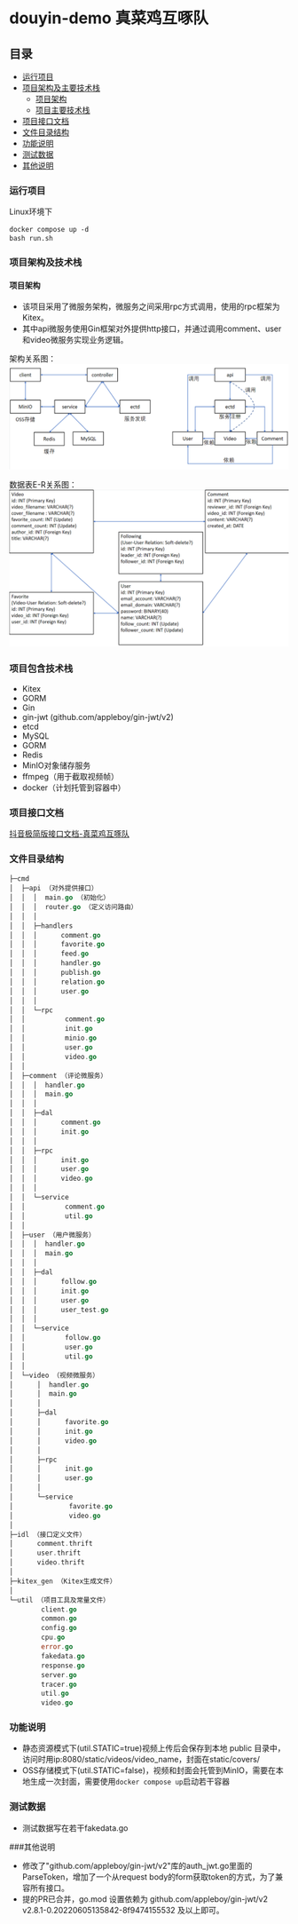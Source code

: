 # douyin-demo 真菜鸡互啄队

## 目录

- [运行项目](#运行项目)
- [项目架构及主要技术栈](#项目架构及技术栈)
    - [项目架构](#项目架构)
    - [项目主要技术栈](#项目包含技术栈)
- [项目接口文档](#项目接口文档)
- [文件目录结构](#文件目录结构)
- [功能说明](#功能说明)
- [测试数据](#测试数据)
- [其他说明](#其他说明)

### 运行项目
Linux环境下
```shell
docker compose up -d
bash run.sh
```

### 项目架构及技术栈
#### 项目架构
- 该项目采用了微服务架构，微服务之间采用rpc方式调用，使用的rpc框架为Kitex。
- 其中api微服务使用Gin框架对外提供http接口，并通过调用comment、user和video微服务实现业务逻辑。

架构关系图：![架构关系图.png](架构关系图.png)

数据表E-R关系图：![img.png](数据表E-R关系图.png)
### 项目包含技术栈

- Kitex
- GORM
- Gin
- gin-jwt (github.com/appleboy/gin-jwt/v2)
- etcd
- MySQL
- GORM
- Redis
- MinIO对象储存服务
- ffmpeg（用于截取视频帧）
- docker（计划托管到容器中）

### 项目接口文档
[抖音极简版接口文档-真菜鸡互啄队](https://www.apifox.cn/apidoc/project-1066782/api-22446795)

### 文件目录结构
```go
├─cmd
│  ├─api （对外提供接口）
│  │  │  main.go （初始化）
│  │  │  router.go （定义访问路由）
│  │  │
│  │  ├─handlers
│  │  │      comment.go
│  │  │      favorite.go
│  │  │      feed.go
│  │  │      handler.go
│  │  │      publish.go
│  │  │      relation.go
│  │  │      user.go
│  │  │
│  │  └─rpc
│  │          comment.go
│  │          init.go
│  │          minio.go
│  │          user.go
│  │          video.go
│  │
│  ├─comment （评论微服务）
│  │  │  handler.go
│  │  │  main.go
│  │  │
│  │  ├─dal
│  │  │      comment.go
│  │  │      init.go
│  │  │
│  │  ├─rpc
│  │  │      init.go
│  │  │      user.go
│  │  │      video.go
│  │  │
│  │  └─service
│  │          comment.go
│  │          util.go
│  │
│  ├─user （用户微服务）
│  │  │  handler.go
│  │  │  main.go
│  │  │
│  │  ├─dal
│  │  │      follow.go
│  │  │      init.go
│  │  │      user.go
│  │  │      user_test.go
│  │  │
│  │  └─service
│  │          follow.go
│  │          user.go
│  │          util.go
│  │
│  └─video （视频微服务）
│      │  handler.go
│      │  main.go
│      │
│      ├─dal
│      │      favorite.go
│      │      init.go
│      │      video.go
│      │
│      ├─rpc
│      │      init.go
│      │      user.go
│      │
│      └─service
│              favorite.go
│              video.go
│
├─idl （接口定义文件）
│      comment.thrift
│      user.thrift
│      video.thrift
│
├─kitex_gen （Kitex生成文件）
│
└─util （项目工具及常量文件）
        client.go
        common.go
        config.go
        cpu.go
        error.go
        fakedata.go
        response.go
        server.go
        tracer.go
        util.go
        video.go
```
### 功能说明

* 静态资源模式下(util.STATIC=true)视频上传后会保存到本地 public 目录中，访问时用ip:8080/static/videos/video_name，封面在static/covers/
* OSS存储模式下(util.STATIC=false)，视频和封面会托管到MinIO，需要在本地生成一次封面，需要使用```docker compose up```启动若干容器

### 测试数据

- 测试数据写在若干fakedata.go

###其他说明

- 修改了"github.com/appleboy/gin-jwt/v2"库的auth_jwt.go里面的ParseToken，增加了一个从request body的form获取token的方式，为了兼容所有接口。
- 提的PR已合并，go.mod 设置依赖为 github.com/appleboy/gin-jwt/v2 v2.8.1-0.20220605135842-8f9474155532 及以上即可。
